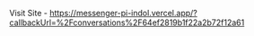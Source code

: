Visit Site - https://messenger-pi-indol.vercel.app/?callbackUrl=%2Fconversations%2F64ef2819b1f22a2b72f12a61
